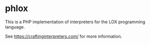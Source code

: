 # phlox

This is a PHP implementation of interpreters for the LOX programming language. 

See https://craftinginterpreters.com/ for more information.
